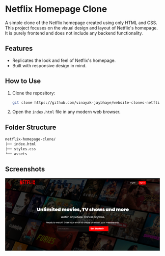 # Netflix Homepage Clone

A simple clone of the Netflix homepage created using only HTML and CSS. This project focuses on the visual design and layout of Netflix's homepage. It is purely frontend and does not include any backend functionality.

## Features

- Replicates the look and feel of Netflix's homepage.
- Built with responsive design in mind.

## How to Use

1. Clone the repository:
   ```bash
   git clone https://github.com/vinayak-jaybhaye/website-clones-netflix
   ```

2. Open the `index.html` file in any modern web browser.

## Folder Structure

```
netflix-homepage-clone/
├── index.html
├── styles.css
└── assets
```

## Screenshots

![Spotify Clone Screenshot](https://github.com/vinayak-jaybhaye/website-clones-netflix/blob/main/assets/sc.png)  
